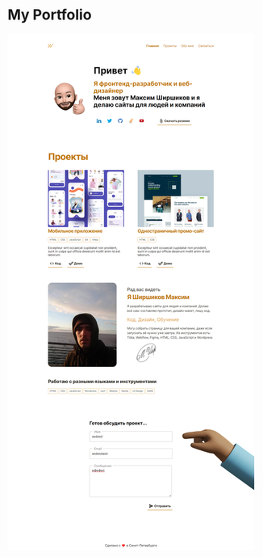 # My Portfolio

![Image alt](https://github.com/mash2000/my_portfolio/blob/main/images/screenshots/screen.png)
